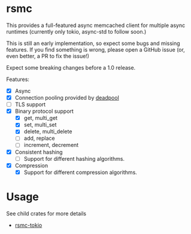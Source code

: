 # rsmc

This provides a full-featured async memcached client for multiple async
runtimes (currently only tokio, async-std to follow soon.)

This is still an early implementation, so expect some bugs and
missing features. If you find something is wrong, please open
a GitHub issue (or, even better, a PR to fix the issue!)

Expect some breaking changes before a 1.0 release.

Features:

- [x] Async
- [x] Connection pooling provided by [deadpool](https://crates.io/crates/deadpool)
- [ ] TLS support
- [x] Binary protocol support
  - [x] get, multi_get
  - [x] set, multi_set
  - [x] delete, multi_delete
  - [ ] add, replace
  - [ ] increment, decrement
- [x] Consistent hashing
  - [ ] Support for different hashing algorithms.
- [x] Compression
  - [x] Support for different compression algorithms.

# Usage

See child crates for more details

- [rsmc-tokio](rsmc-tokio/README.md)

